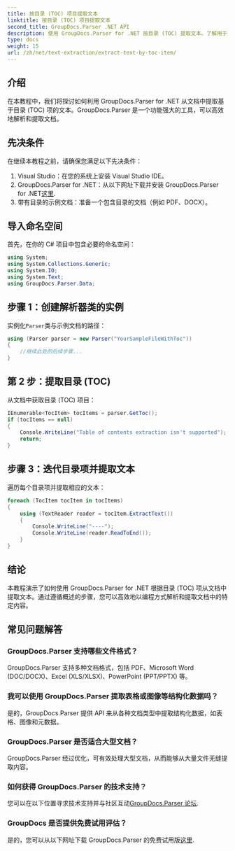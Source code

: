 ```yaml
---
title: 按目录 (TOC) 项目提取文本
linktitle: 按目录 (TOC) 项目提取文本
second_title: GroupDocs.Parser .NET API
description: 使用 GroupDocs.Parser for .NET 按目录 (TOC) 提取文本。了解用于结构化数据提取的高效文档解析技术。
type: docs
weight: 15
url: /zh/net/text-extraction/extract-text-by-toc-item/
---
```

## 介绍
在本教程中，我们将探讨如何利用 GroupDocs.Parser for .NET 从文档中提取基于目录 (TOC) 项的文本。GroupDocs.Parser 是一个功能强大的工具，可以高效地解析和提取文档。
## 先决条件
在继续本教程之前，请确保您满足以下先决条件：
1. Visual Studio：在您的系统上安装 Visual Studio IDE。
2.  GroupDocs.Parser for .NET：从以下网址下载并安装 GroupDocs.Parser for .NET[这里](https://releases.groupdocs.com/parser/net/).
3. 带有目录的示例文档：准备一个包含目录的文档（例如 PDF、DOCX）。

## 导入命名空间
首先，在你的 C# 项目中包含必要的命名空间：
```csharp
using System;
using System.Collections.Generic;
using System.IO;
using System.Text;
using GroupDocs.Parser.Data;
```
## 步骤 1：创建解析器类的实例
实例化`Parser`类与示例文档的路径：
```csharp
using (Parser parser = new Parser("YourSampleFileWithToc"))
{
    //继续此处的后续步骤...
}
```
## 第 2 步：提取目录 (TOC)
从文档中获取目录 (TOC) 项目：
```csharp
IEnumerable<TocItem> tocItems = parser.GetToc();
if (tocItems == null)
{
    Console.WriteLine("Table of contents extraction isn't supported");
    return;
}
```
## 步骤 3：迭代目录项并提取文本
遍历每个目录项并提取相应的文本：
```csharp
foreach (TocItem tocItem in tocItems)
{
    using (TextReader reader = tocItem.ExtractText())
    {
        Console.WriteLine("----");
        Console.WriteLine(reader.ReadToEnd());
    }
}
```

## 结论
本教程演示了如何使用 GroupDocs.Parser for .NET 根据目录 (TOC) 项从文档中提取文本。通过遵循概述的步骤，您可以高效地以编程方式解析和提取文档中的特定内容。

## 常见问题解答
### GroupDocs.Parser 支持哪些文件格式？
GroupDocs.Parser 支持多种文档格式，包括 PDF、Microsoft Word (DOC/DOCX)、Excel (XLS/XLSX)、PowerPoint (PPT/PPTX) 等。
### 我可以使用 GroupDocs.Parser 提取表格或图像等结构化数据吗？
是的，GroupDocs.Parser 提供 API 来从各种文档类型中提取结构化数据，如表格、图像和元数据。
### GroupDocs.Parser 是否适合大型文档？
GroupDocs.Parser 经过优化，可有效处理大型文档，从而能够从大量文件无缝提取内容。
### 如何获得 GroupDocs.Parser 的技术支持？
您可以在以下位置寻求技术支持并与社区互动[GroupDocs.Parser 论坛](https://forum.groupdocs.com/c/parser/17).
### GroupDocs 是否提供免费试用评估？
是的，您可以从以下网址下载 GroupDocs.Parser 的免费试用版[这里](https://releases.groupdocs.com/).